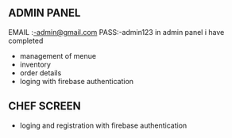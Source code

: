 ADMIN PANEL
------------
EMAIL :-admin@gmail.com
PASS:-admin123
 in admin panel i have completed 

 * management of menue
 * inventory
 * order details
 * loging with firebase authentication
   

CHEF SCREEN
------------
* loging and registration with firebase authentication
